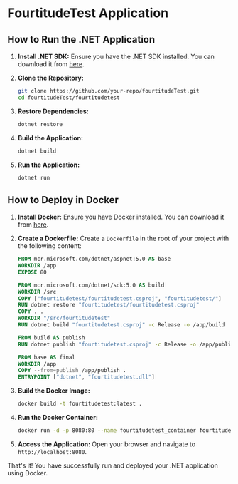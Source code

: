 # FourtitudeTest Application

## How to Run the .NET Application

1. **Install .NET SDK:**
    Ensure you have the .NET SDK installed. You can download it from [here](https://dotnet.microsoft.com/download).

2. **Clone the Repository:**
    ```sh
    git clone https://github.com/your-repo/fourtitudeTest.git
    cd fourtitudeTest/fourtitudetest
    ```

3. **Restore Dependencies:**
    ```sh
    dotnet restore
    ```

4. **Build the Application:**
    ```sh
    dotnet build
    ```

5. **Run the Application:**
    ```sh
    dotnet run
    ```

## How to Deploy in Docker

1. **Install Docker:**
    Ensure you have Docker installed. You can download it from [here](https://www.docker.com/products/docker-desktop).

2. **Create a Dockerfile:**
    Create a `Dockerfile` in the root of your project with the following content:
    ```dockerfile
    FROM mcr.microsoft.com/dotnet/aspnet:5.0 AS base
    WORKDIR /app
    EXPOSE 80

    FROM mcr.microsoft.com/dotnet/sdk:5.0 AS build
    WORKDIR /src
    COPY ["fourtitudetest/fourtitudetest.csproj", "fourtitudetest/"]
    RUN dotnet restore "fourtitudetest/fourtitudetest.csproj"
    COPY . .
    WORKDIR "/src/fourtitudetest"
    RUN dotnet build "fourtitudetest.csproj" -c Release -o /app/build

    FROM build AS publish
    RUN dotnet publish "fourtitudetest.csproj" -c Release -o /app/publish

    FROM base AS final
    WORKDIR /app
    COPY --from=publish /app/publish .
    ENTRYPOINT ["dotnet", "fourtitudetest.dll"]
    ```

3. **Build the Docker Image:**
    ```sh
    docker build -t fourtitudetest:latest .
    ```

4. **Run the Docker Container:**
    ```sh
    docker run -d -p 8080:80 --name fourtitudetest_container fourtitudetest:latest
    ```

5. **Access the Application:**
    Open your browser and navigate to `http://localhost:8080`.

That's it! You have successfully run and deployed your .NET application using Docker.